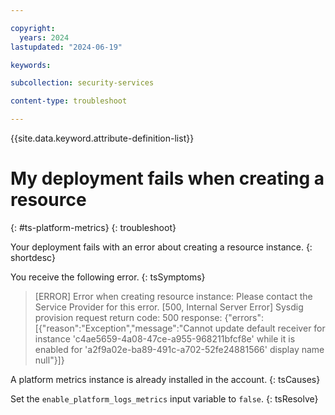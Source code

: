```yaml
---

copyright:
  years: 2024
lastupdated: "2024-06-19"

keywords:

subcollection: security-services

content-type: troubleshoot

---
```


{{site.data.keyword.attribute-definition-list}}

# My deployment fails when creating a resource
{: #ts-platform-metrics}
{: troubleshoot}

Your deployment fails with an error about creating a resource instance.
{: shortdesc}

You receive the following error.
{: tsSymptoms}

> [ERROR] Error when creating resource instance: Please contact the Service Provider for this error. [500, Internal Server Error] Sysdig provision request return code: 500 response: {"errors":[{"reason":"Exception","message":"Cannot update default receiver for instance 'c4ae5659-4a08-47ce-a955-968211bfcf8e' while it is enabled for 'a2f9a02e-ba89-491c-a702-52fe24881566' display name null"}]}

A platform metrics instance is already installed in the account.
{: tsCauses}

Set the `enable_platform_logs_metrics` input variable to `false`.
{: tsResolve}
